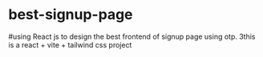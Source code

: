 # best-signup-page
#using React js to design the best frontend of signup page using otp.
3this is a react + vite + tailwind css project
